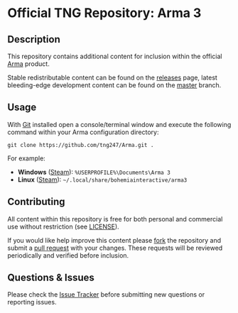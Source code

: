 # Official TNG Repository: Arma 3
## Description
This repository contains additional content for inclusion within the official [Arma](https://arma3.com) product.

Stable redistributable content can be found on the [releases](https://github.com/tng247/Arma/releases) page, latest bleeding-edge development content can be found on the [master](https://github.com/tng247/Arma/tree/master) branch.

## Usage
With [Git](https://git-scm.com) installed open a console/terminal window and execute the following command within your Arma configuration directory:

`git clone https://github.com/tng247/Arma.git .`

For example:

* **Windows** ([Steam](http://store.steampowered.com)): `%USERPROFILE%\Documents\Arma 3`
* **Linux** ([Steam](http://store.steampowered.com)): `~/.local/share/bohemiainteractive/arma3`

## Contributing
All content within this repository is free for both personal and commercial use without restriction (see [LICENSE](LICENSE)).

If you would like help improve this content please [fork](https://help.github.com/articles/fork-a-repo) the repository and submit a [pull request](https://github.com/tng247/Arma/pull/new/master) with your changes. These requests will be reviewed periodically and verified before inclusion.

## Questions & Issues
Please check the [Issue Tracker](https://github.com/tng247/Arma/issues) before submitting new questions or reporting issues.
